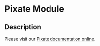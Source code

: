 # Pixate Module

## Description

Please visit our [Pixate documentation online](http://www.pixate.com/documentation.html).

